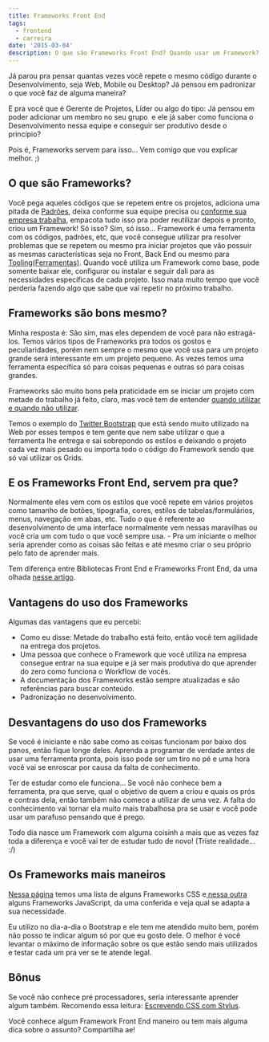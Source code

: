 ```yaml
---
title: Frameworks Front End
tags:
  - frontend
  - carreira
date: '2015-03-04'
description: O que são Frameworks Front End? Quando usar um Framework?
---
```


Já parou pra pensar quantas vezes você repete o mesmo código durante o Desenvolvimento, seja Web, Mobile ou Desktop? Já pensou em padronizar o que você faz de alguma maneira?

E pra você que é Gerente de Projetos, Líder ou algo do tipo: Já pensou em poder adicionar um membro no seu grupo  e ele já saber como funciona o Desenvolvimento nessa equipe e conseguir ser produtivo desde o princípio?

Pois é, Frameworks servem para isso... Vem comigo que vou explicar melhor. ;)

## O que são Frameworks?

Você pega aqueles códigos que se repetem entre os projetos, adiciona uma pitada de [Padrões](https://pt.wikipedia.org/wiki/Padr%C3%A3o_de_projeto_de_software "Wikipedia - Padrões de Projetos"), deixa conforme sua equipe precisa ou [conforme sua empresa trabalha](https://tableless.com.br/locaweb-style-como-iniciamos/ "Locaweb Style - Framework Front End da Locaweb"), empacota tudo isso pra poder reutilizar depois e pronto, criou um Framework!
Só isso? Sim, só isso... Framework é uma ferramenta com os códigos, padrões, etc, que você consegue utilizar pra resolver problemas que se repetem ou mesmo pra iniciar projetos que vão possuir as mesmas características seja no Front, Back End ou mesmo para [Tooling(Ferramentas)](https://github.com/woliveiras/pastel). Quando você utiliza um Framework como base, pode somente baixar ele, configurar ou instalar e seguir dali para as necessidades específicas de cada projeto. Isso mata muito tempo que você perderia fazendo algo que sabe que vai repetir no próximo trabalho.

## Frameworks são bons mesmo?

Minha resposta é: São sim, mas eles dependem de você para não estragá-los.
Temos vários tipos de Frameworks pra todos os gostos e peculiaridades, porém nem sempre o mesmo que você usa para um projeto grande será interessante em um projeto pequeno. As vezes temos uma ferramenta específica só para coisas pequenas e outras só para coisas grandes.

Frameworks são muito bons pela praticidade em se iniciar um projeto com metade do trabalho já feito, claro, mas você tem de entender [quando utilizar e quando não utilizar](https://tableless.com.br/quando-utilizar-ou-nao-frameworks-css/ "Quando utilizar (ou não) frameworks CSS - Talita Pagani").

Temos o exemplo do [Twitter Bootstrap](https://getbootstrap.com/ "Twitter Bootstrap") que está sendo muito utilizado na Web por esses tempos e tem gente que nem sabe utilizar o que a ferramenta lhe entrega e sai sobrepondo os estilos e deixando o projeto cada vez mais pesado ou importa todo o código do Framework sendo que só vai utilizar os Grids.



## E os Frameworks Front End, servem pra que?

Normalmente eles vem com os estilos que você repete em vários projetos como tamanho de botões, tipografia, cores, estilos de tabelas/formulários, menus, navegação em abas, etc. Tudo o que é referente ao desenvolvimento de uma interface normalmente vem nessas maravilhas ou você cria um com tudo o que você sempre usa. - Pra um iniciante o melhor seria aprender como as coisas são feitas e até mesmo criar o seu próprio pelo fato de aprender mais.

Tem diferença entre Bibliotecas Front End e Frameworks Front End, da uma olhada [nesse artigo](https://tableless.com.br/biblioteca-css-ou-framework/ "Biblioteca CSS ou Framework?").

## Vantagens do uso dos Frameworks

Algumas das vantagens que eu percebi:

* Como eu disse: Metade do trabalho está feito, então você tem agilidade na entrega dos projetos.
* Uma pessoa que conhece o Framework que você utiliza na empresa consegue entrar na sua equipe e já ser mais produtiva do que aprender do zero como funciona o Workflow de vocês.
* A documentação dos Frameworks estão sempre atualizadas e são referências para buscar conteúdo.
* Padronização no desenvolvimento.

## Desvantagens do uso dos Frameworks

Se você é iniciante e não sabe como as coisas funcionam por baixo dos panos, então fique longe deles. Aprenda a programar de verdade antes de usar uma ferramenta pronta, pois isso pode ser um tiro no pé e uma hora você vai se enroscar por causa da falta de conhecimento.

Ter de estudar como ele funciona... Se você não conhece bem a ferramenta, pra que serve, qual o objetivo de quem a criou e quais os prós e contras dela, então também não comece a utilizar de uma vez. A falta do conhecimento vai tornar ela muito mais trabalhosa pra se usar e você pode usar um parafuso pensando que é prego.

Todo dia nasce um Framework com alguma coisinh a mais que as vezes faz toda a diferença e você vai ter de estudar tudo de novo! (Triste realidade... :/)

## Os Frameworks mais maneiros

[Nessa página](https://usablica.github.io/front-end-frameworks/compare.html "FRONT-END FRAMEWORKS") temos uma lista de alguns Frameworks CSS e[ nessa outra](https://todomvc.com/ "TodoMVC") alguns Frameworks JavaScript, da uma conferida e veja qual se adapta a sua necessidade.

Eu utilizo no dia-a-dia o Bootstrap e ele tem me atendido muito bem, porém não posso te indicar algum só por que eu gosto dele. O melhor é você levantar o máximo de informação sobre os que estão sendo mais utilizados e testar cada um pra ver se te atende legal.

## Bônus

Se você não conhece pré processadores, seria interessante aprender algum também. Recomendo essa leitura: [Escrevendo CSS com Stylus](https://blog.da2k.com.br/2015/02/15/escrevendo-css-com-stylus/ "Escrevendo CSS com Stylus").

Você conhece algum Framework Front End maneiro ou tem mais alguma dica sobre o assunto? Compartilha ae!
